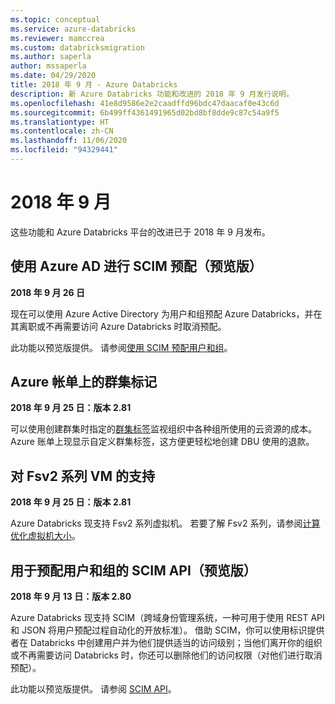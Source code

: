 ```yaml
---
ms.topic: conceptual
ms.service: azure-databricks
ms.reviewer: mamccrea
ms.custom: databricksmigration
ms.author: saperla
author: mssaperla
ms.date: 04/29/2020
title: 2018 年 9 月 - Azure Databricks
description: 新 Azure Databricks 功能和改进的 2018 年 9 月发行说明。
ms.openlocfilehash: 41e8d9586e2e2caadffd96bdc47daacaf0e43c6d
ms.sourcegitcommit: 6b499ff4361491965d02bd8bf8dde9c87c54a9f5
ms.translationtype: HT
ms.contentlocale: zh-CN
ms.lasthandoff: 11/06/2020
ms.locfileid: "94329441"
---
```

# <a name="september-2018"></a>2018 年 9 月

这些功能和 Azure Databricks 平台的改进已于 2018 年 9 月发布。

## <a name="scim-provisioning-using-azure-ad-preview"></a>使用 Azure AD 进行 SCIM 预配（预览版）

**2018 年 9 月 26 日**

现在可以使用 Azure Active Directory 为用户和组预配 Azure Databricks，并在其离职或不再需要访问 Azure Databricks 时取消预配。

此功能以预览版提供。 请参阅[使用 SCIM 预配用户和组](../../../administration-guide/users-groups/scim/index.md)。

## <a name="cluster-tags-on-azure-bills"></a>Azure 帐单上的群集标记

**2018 年 9 月 25 日：版本 2.81**

可以使用创建群集时指定的[群集标签](../../../clusters/configure.md#cluster-tags)监视组织中各种组所使用的云资源的成本。 Azure 账单上现显示自定义群集标签，这方便更轻松地创建 DBU 使用的退款。

## <a name="support-for-fsv2-series-vms"></a>对 Fsv2 系列 VM 的支持

**2018 年 9 月 25 日：版本 2.81**

Azure Databricks 现支持 Fsv2 系列虚拟机。 若要了解 Fsv2 系列，请参阅[计算优化虚拟机大小](/virtual-machines/windows/sizes-compute)。

## <a name="scim-api-for-provisioning-users-and-groups-preview"></a>用于预配用户和组的 SCIM API（预览版）

**2018 年 9 月 13 日：版本 2.80**

Azure Databricks 现支持 SCIM（跨域身份管理系统，一种可用于使用 REST API 和 JSON 将用户预配过程自动化的开放标准）。 借助 SCIM，你可以使用标识提供者在 Databricks 中创建用户并为他们提供适当的访问级别；当他们离开你的组织或不再需要访问 Databricks 时，你还可以删除他们的访问权限（对他们进行取消预配）。

此功能以预览版提供。 请参阅 [SCIM API](../../../dev-tools/api/latest/scim/index.md)。